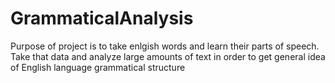 # GrammaticalAnalysis
Purpose of project is to take enlgish words and learn their parts of speech.
Take that data and analyze large amounts of text in order to get general idea of
English language grammatical structure
